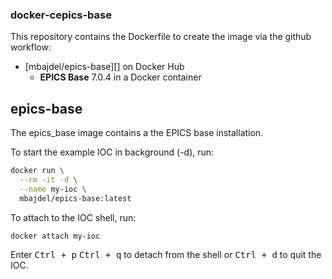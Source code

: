 ### docker-cepics-base


This repository contains the Dockerfile to create the image via the github workflow:

* [mbajdel/epics-base][] on Docker Hub
    * **EPICS Base** 7.0.4 in a Docker container

## epics-base

The epics\_base image contains a the EPICS base installation.

To start the example IOC in background (-d), run:

```bash
docker run \
  --rm -it -d \
  --name my-ioc \
  mbajdel/epics-base:latest
```

To attach to the IOC shell, run:

    docker attach my-ioc

Enter <kbd>Ctrl + p</kbd> <kbd>Ctrl + q</kbd> to detach from the shell or <kbd>Ctrl + d</kbd> to quit the IOC.


